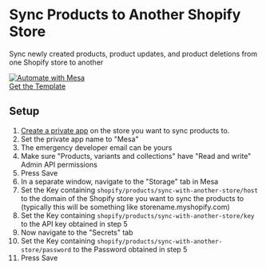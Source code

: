 # Sync Products to Another Shopify Store
Sync newly created products, product updates, and product deletions from one Shopify store to another

[![Automate with Mesa](https://www.getmesa.com/images/integrate.png)<br />Get the Template](https://www.getmesa.com/install/shoppad/mesa-templates/shopify/products/sync-to-another-store)

## Setup

1. [Create a private app](https://help.shopify.com/en/manual/apps/private-apps#generate-credentials-from-the-shopify-admin) on the store you want to sync products to. 
2. Set the private app name to "Mesa"
3. The emergency developer email can be yours
4. Make sure "Products, variants and collections" have "Read and write" Admin API permissions
5. Press Save
6. In a separate window, navigate to the "Storage" tab in Mesa
7. Set the Key containing `shopify/products/sync-with-another-store/host` to the domain of the Shopify store you want to sync the products to (typically this will be something like storename.myshopify.com)
8. Set the Key containing `shopify/products/sync-with-another-store/key` to the API key obtained in step 5
9. Now navigate to the "Secrets" tab
10. Set the Key containing `shopify/products/sync-with-another-store/password` to the Password obtained in step 5
11. Press Save